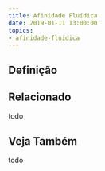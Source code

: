 ```yaml
---
title: Afinidade Fluídica
date: 2019-01-11 13:00:00
topics: 
- afinidade-fluidica
---
```


## Definição




## Relacionado
todo

## Veja Também
todo
